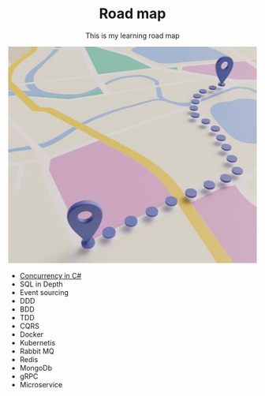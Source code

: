 <h1 align="center">
    Road map
</h1>
<p align="center">
    This is my learning road map
</p>
<p align="center">
    <img src="./Road%20map%20512.jpg" width="512" height="439" />
</p>

- [Concurrency in C#](https://github.com/BehnamSeydAbadi/concurrency-in-c-sharp)
- SQL in Depth
- Event sourcing
- DDD
- BDD
- TDD
- CQRS
- Docker
- Kubernetis
- Rabbit MQ
- Redis
- MongoDb
- gRPC
- Microservice
